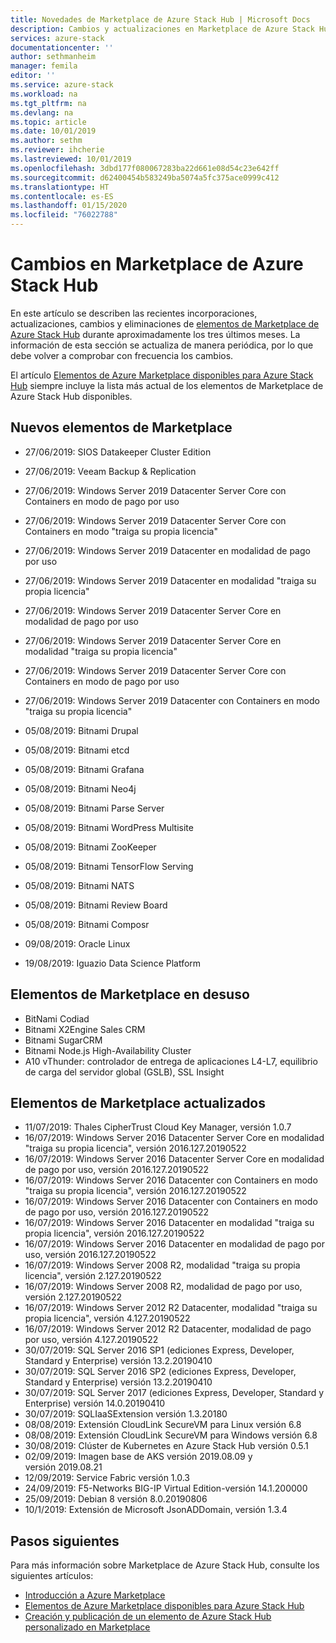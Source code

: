 ```yaml
---
title: Novedades de Marketplace de Azure Stack Hub | Microsoft Docs
description: Cambios y actualizaciones en Marketplace de Azure Stack Hub.
services: azure-stack
documentationcenter: ''
author: sethmanheim
manager: femila
editor: ''
ms.service: azure-stack
ms.workload: na
ms.tgt_pltfrm: na
ms.devlang: na
ms.topic: article
ms.date: 10/01/2019
ms.author: sethm
ms.reviewer: ihcherie
ms.lastreviewed: 10/01/2019
ms.openlocfilehash: 3dbd177f080067283ba22d661e08d54c23e642ff
ms.sourcegitcommit: d62400454b583249ba5074a5fc375ace0999c412
ms.translationtype: HT
ms.contentlocale: es-ES
ms.lasthandoff: 01/15/2020
ms.locfileid: "76022788"
---
```

# <a name="azure-stack-hub-marketplace-changes"></a>Cambios en Marketplace de Azure Stack Hub

En este artículo se describen las recientes incorporaciones, actualizaciones, cambios y eliminaciones de [elementos de Marketplace de Azure Stack Hub](azure-stack-marketplace-azure-items.md) durante aproximadamente los tres últimos meses. La información de esta sección se actualiza de manera periódica, por lo que debe volver a comprobar con frecuencia los cambios.

El artículo [Elementos de Azure Marketplace disponibles para Azure Stack Hub](azure-stack-marketplace-azure-items.md) siempre incluye la lista más actual de los elementos de Marketplace de Azure Stack Hub disponibles.

## <a name="new-marketplace-items"></a>Nuevos elementos de Marketplace

- 27/06/2019:   SIOS Datakeeper Cluster Edition

- 27/06/2019:   Veeam Backup & Replication

- 27/06/2019: Windows Server 2019 Datacenter Server Core con Containers en modo de pago por uso

- 27/06/2019: Windows Server 2019 Datacenter Server Core con Containers en modo "traiga su propia licencia"

- 27/06/2019:   Windows Server 2019 Datacenter en modalidad de pago por uso

- 27/06/2019:   Windows Server 2019 Datacenter en modalidad "traiga su propia licencia"

- 27/06/2019: Windows Server 2019 Datacenter Server Core en modalidad de pago por uso

- 27/06/2019: Windows Server 2019 Datacenter Server Core en modalidad "traiga su propia licencia"

- 27/06/2019:   Windows Server 2019 Datacenter Server Core con Containers en modo de pago por uso

- 27/06/2019:   Windows Server 2019 Datacenter con Containers en modo "traiga su propia licencia"

- 05/08/2019: Bitnami Drupal

- 05/08/2019: Bitnami etcd

- 05/08/2019: Bitnami Grafana

- 05/08/2019: Bitnami Neo4j

- 05/08/2019: Bitnami Parse Server

- 05/08/2019: Bitnami WordPress Multisite

- 05/08/2019: Bitnami ZooKeeper

- 05/08/2019: Bitnami TensorFlow Serving

- 05/08/2019: Bitnami NATS

- 05/08/2019: Bitnami Review Board

- 05/08/2019: Bitnami Composr

- 09/08/2019: Oracle Linux

- 19/08/2019: Iguazio Data Science Platform


## <a name="deprecated-marketplace-items"></a>Elementos de Marketplace en desuso

- BitNami Codiad
- Bitnami X2Engine Sales CRM
- Bitnami SugarCRM
- Bitnami Node.js High-Availability Cluster
- A10 vThunder: controlador de entrega de aplicaciones L4-L7, equilibrio de carga del servidor global (GSLB), SSL Insight


## <a name="updated-marketplace-items"></a>Elementos de Marketplace actualizados

- 11/07/2019:   Thales CipherTrust Cloud Key Manager, versión 1.0.7
- 16/07/2019:   Windows Server 2016 Datacenter Server Core en modalidad "traiga su propia licencia", versión 2016.127.20190522
- 16/07/2019:   Windows Server 2016 Datacenter Server Core en modalidad de pago por uso, versión 2016.127.20190522
- 16/07/2019:   Windows Server 2016 Datacenter con Containers en modo "traiga su propia licencia", versión 2016.127.20190522
- 16/07/2019:   Windows Server 2016 Datacenter con Containers en modo de pago por uso, versión 2016.127.20190522
- 16/07/2019:   Windows Server 2016 Datacenter en modalidad "traiga su propia licencia", versión 2016.127.20190522
- 16/07/2019:   Windows Server 2016 Datacenter en modalidad de pago por uso, versión 2016.127.20190522
- 16/07/2019:   Windows Server 2008 R2, modalidad "traiga su propia licencia", versión 2.127.20190522
- 16/07/2019:   Windows Server 2008 R2, modalidad de pago por uso, versión 2.127.20190522
- 16/07/2019:   Windows Server 2012 R2 Datacenter, modalidad "traiga su propia licencia", versión 4.127.20190522
- 16/07/2019:   Windows Server 2012 R2 Datacenter, modalidad de pago por uso, versión 4.127.20190522
- 30/07/2019: SQL Server 2016 SP1 (ediciones Express, Developer, Standard y Enterprise) versión 13.2.20190410
- 30/07/2019: SQL Server 2016 SP2 (ediciones Express, Developer, Standard y Enterprise) versión 13.2.20190410
- 30/07/2019: SQL Server 2017 (ediciones Express, Developer, Standard y Enterprise) versión 14.0.20190410
- 30/07/2019: SQLIaaSExtension versión 1.3.20180
- 08/08/2019: Extensión CloudLink SecureVM para Linux versión 6.8
- 08/08/2019: Extensión CloudLink SecureVM para Windows versión 6.8
- 30/08/2019: Clúster de Kubernetes en Azure Stack Hub versión 0.5.1
- 02/09/2019: Imagen base de AKS versión 2019.08.09 y versión 2019.08.21
- 12/09/2019: Service Fabric versión 1.0.3
- 24/09/2019: F5-Networks BIG-IP Virtual Edition-versión 14.1.200000
- 25/09/2019: Debian 8 versión 8.0.20190806
- 10/1/2019:  Extensión de Microsoft JsonADDomain, versión 1.3.4


## <a name="next-steps"></a>Pasos siguientes

Para más información sobre Marketplace de Azure Stack Hub, consulte los siguientes artículos:

- [Introducción a Azure Marketplace](azure-stack-marketplace.md)
- [Elementos de Azure Marketplace disponibles para Azure Stack Hub](azure-stack-marketplace-azure-items.md)
- [Creación y publicación de un elemento de Azure Stack Hub personalizado en Marketplace](azure-stack-create-and-publish-marketplace-item.md)
